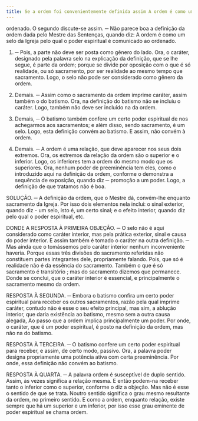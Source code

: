 ```yaml
---
title: Se a ordem foi convenientemente definida assim A ordem é como um selo da Igreja pelo qual o poder espiritual é comunicado ao ordenado
---
```


ordenado. O segundo discute-se assim. ─ Não parece boa a definição da ordem dada pelo Mestre das Sentenças, quando diz: A ordem é como um selo da Igreja pelo qual o poder espiritual é comunicado ao ordenado.  

1. ─ Pois, a parte não deve ser posta como gênero do lado. Ora, o caráter, designado pela palavra selo na explicação da definição, que se lhe segue, é parte da ordem; porque se divide por oposição com o que é só realidade, ou só sacramento, por ser realidade ao mesmo tempo que sacramento. Logo, o selo não pode ser considerado como gênero da ordem.  

2. Demais. ─ Assim como o sacramento da ordem imprime caráter, assim também o do batismo. Ora, na definição do batismo não se incluiu o caráter. Logo, também não deve ser incluído na da ordem.  

3. Demais, ─ O batismo também confere um certo poder espiritual de nos achegarmos aos sacramentos; e além disso, sendo sacramento, é um selo. Logo, esta definição convém ao batismo. E assim, não convém à ordem.  

4. Demais. ─ A ordem é uma relação, que deve aparecer nos seus dois extremos. Ora, os extremos da relação da ordem são o superior e o inferior. Logo, os inferiores tem a ordem do mesmo modo que os superiores. Ora, nenhum poder de preeminência tem eles, como o introduzido aqui na definição da ordem, conforme o demonstra a sequência de exposição, quando diz ─ promoção a um poder. Logo, a definição de que tratamos não é boa.  

SOLUÇÃO. ─ A definição da ordem, que o Mestre dá, convém-lhe enquanto sacramento da Igreja. Por isso dois elementos nela inclui: o sinal exterior, quando diz - um selo, isto é, um certo sinal; e o efeito interior, quando diz pelo qual o poder espiritual, etc.  

DONDE A RESPOSTA À PRIMEIRA OBJEÇÃO. ─ O selo não é aqui considerado como caráter interior, mas pela prática exterior, sinal e causa do poder interior. E assim também é tomado o caráter na outra definição. ─ Mas ainda que o tomássemos pelo caráter interior nenhum inconveniente haveria. Porque essas três divisões do sacramento referidas não constituem partes integrantes dele, propriamente falando. Pois, que só é realidade não é da essência do sacramento. Também o que é só sacramento é transitório ; mas do sacramento dizemos que permanece. Donde se conclui, que o caráter interior é essencial, e principalmente o sacramento mesmo da ordem.  

RESPOSTA À SEGUNDA. ─ Embora o batismo confira um certo poder espiritual para receber os outros sacramentos, razão pela qual imprime caráter, contudo não é esse o seu efeito principal, mas sim, a ablução interior, que daria existência ao batismo, mesmo sem a outra causa alegada, Ao passo que a ordem implica principalmente um poder. Por onde, o caráter, que é um poder espiritual, é posto na definição da ordem, mas não na do batismo.  

RESPOSTA À TERCEIRA. ─ O batismo confere um certo poder espiritual para receber, e assim, de certo modo, passivo. Ora, a palavra poder designa propriamente uma potência ativa com certa preeminência. Por onde, essa definição não convém ao batismo.  

RESPOSTA À QUARTA. ─ A palavra ordem é susceptível de duplo sentido. Assim, às vezes significa a relação mesma. E então podem-na receber tanto o inferior como o superior, conforme o diz a objeção. Mas não é esse o sentido de que se trata. Noutro sentido significa o grau mesmo resultante da ordem, no primeiro sentido. E como a ordem, enquanto relação, existe sempre que há um superior e um inferior, por isso esse grau eminente de poder espiritual se chama ordem.